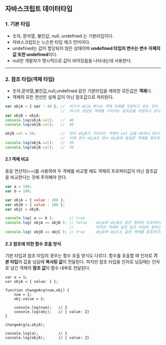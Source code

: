 ## 자바스크립트 데이터타입

### 1. 기본 타입

  - 숫자, 문자열, 불린값, null, undefined 는 기본타입이다.
  - 자바스크립트는 느슨한 타입 체크 언어이다.
  - undefined는 값이 할당되지 않은 상태이며 **undefined 타입의 변수는 변수 자체의 값 또한 undefined**이다.
  - null은 개발자가 명시적으로 값이 비어있음을 나타내는데 사용한다.
 
---
 
### 2. 참조 타입(객체 타입)
 
  - 숫자,문자열,불린값,null,undefined 같은 기본타입을 제외한 모든값은 **객체**다.
  - 객체의 모든 연산은 실제 값이 아닌 참조값으로 처리된다.
```javascript
var objA = { var : 40 }; //  여기서 objA 변수는 객체 자체를 저장하고 있는 것이 
                         //  아니라 생성된 객체를 가리키는 참조값을 저장하고 있다.
var objB = objA;
console.log(objA.val); 	 //  40
console.log(objB.val);   //  40

objB.val = 50;           //  변수 objB가 가리키는 객체의 val 값을 40에서 50으로 갱신, 
                         //  이때 변수 objA도 변수 objB와 동일한 객체를 참조하고 있으므로 objA.val 값이 50으로 변경됨.
console.log(objA.val);   //  50
console.log(objB.val);   //  50
```

#### 2.1 객체 비교

동등 연산자(==)를 사용하여 두 객체를 비교할 때도 객체의 프로퍼티값이 아닌 참조값을 비교한다는 것에 주의해야 한다.

```javascript
var a = 100;
var b = 100;

var objA = { value : 100 };
var objB = { value : 100 };
var objC = objB;

console.log( a == b );       // true
console.log( objA == objB ); // false    objA와 objB는 같은 형태의 프로퍼티값을 가지고 있다. 
                         	 //          하지만 객체와 같은 참조 타입의 경우는 참조값이 같아야 true가 된다.
console.log( objB == objC ); // true     objB와 objC는 같은 객체를 참조하므로 동등 연산자(==)값이 true가 된다.
``` 

#### 2.2 참조에 의한 함수 호출 방식

기본 타입과 참조 타입의 경우는 함수 호출 방식도 다르다.
함수를 호출할 때 인자로 **기본 타입**의 값을 넘길때 **복사된 값**이 전달된다.
하지만 참조 타입을 인자로 넘길때는 인자로 넘긴 객체의 **참조 값**이 함수 내부로 전달된다.

```jacascript
var a = 1;
var objA = { value: 1 };

function changeArg(num,obj) {
	num = 2;
	obj.value = 2;

	console.log(num);	// 2
	console.log(obj);	// { value: 2}
}

changeArg(a,objA);

console.log(a);			// 1
console.log(objA); 		// { value: 2}
```
